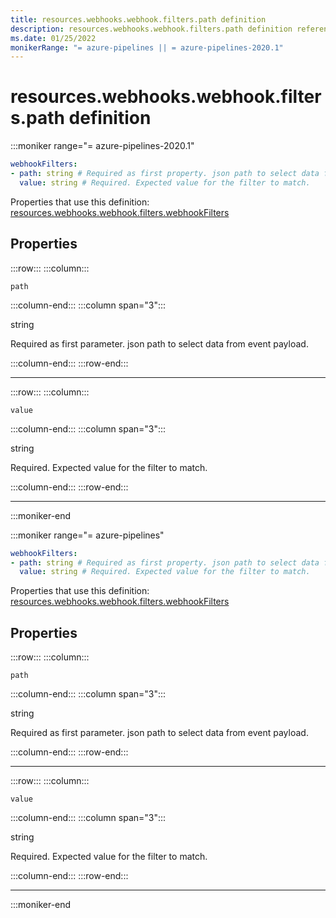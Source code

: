 ```yaml
---
title: resources.webhooks.webhook.filters.path definition
description: resources.webhooks.webhook.filters.path definition reference.
ms.date: 01/25/2022
monikerRange: "= azure-pipelines || = azure-pipelines-2020.1"
---
```


# resources.webhooks.webhook.filters.path definition


:::moniker range="= azure-pipelines-2020.1"

<!-- :::api-definition signature="webhookFilter{path,value}" version="azure-pipelines-2020.1"::: -->

```yaml
webhookFilters:
- path: string # Required as first property. json path to select data from event payload. 
  value: string # Required. Expected value for the filter to match. 
```


Properties that use this definition: [resources.webhooks.webhook.filters.webhookFilters](resources-webhooks-webhook-filters.md)

## Properties


<!-- :::api-property::: -->
:::row:::
  :::column:::
   <!-- :::api-property-name::: -->
   `path`
   <!-- :::api-property-name-end::: -->
  :::column-end:::
  :::column span="3":::
<!-- :::api-property-type::: --> 
string
<!-- :::api-property-type-end::: -->  
<!-- :::api-desc type="property"::: -->Required as first parameter. json path to select data from event payload. 
 <!-- :::api-desc-end::: -->
  :::column-end:::
:::row-end:::
<!-- :::api-property-end::: -->
___



<!-- :::api-property::: -->
:::row:::
  :::column:::
   <!-- :::api-property-name::: -->
   `value`
   <!-- :::api-property-name-end::: -->
  :::column-end:::
  :::column span="3":::
<!-- :::api-property-type::: --> 
string
<!-- :::api-property-type-end::: -->  
<!-- :::api-desc type="property"::: -->Required. Expected value for the filter to match. 
 <!-- :::api-desc-end::: -->
  :::column-end:::
:::row-end:::
<!-- :::api-property-end::: -->
___





<!-- :::api-definition-end::: -->

:::moniker-end

:::moniker range="= azure-pipelines"

<!-- :::api-definition signature="webhookFilter{path,value}" version="azure-pipelines"::: -->

```yaml
webhookFilters:
- path: string # Required as first property. json path to select data from event payload. 
  value: string # Required. Expected value for the filter to match. 
```


Properties that use this definition: [resources.webhooks.webhook.filters.webhookFilters](resources-webhooks-webhook-filters.md)

## Properties


<!-- :::api-property::: -->
:::row:::
  :::column:::
   <!-- :::api-property-name::: -->
   `path`
   <!-- :::api-property-name-end::: -->
  :::column-end:::
  :::column span="3":::
<!-- :::api-property-type::: --> 
string
<!-- :::api-property-type-end::: -->  
<!-- :::api-desc type="property"::: -->Required as first parameter. json path to select data from event payload. 
 <!-- :::api-desc-end::: -->
  :::column-end:::
:::row-end:::
<!-- :::api-property-end::: -->
___



<!-- :::api-property::: -->
:::row:::
  :::column:::
   <!-- :::api-property-name::: -->
   `value`
   <!-- :::api-property-name-end::: -->
  :::column-end:::
  :::column span="3":::
<!-- :::api-property-type::: --> 
string
<!-- :::api-property-type-end::: -->  
<!-- :::api-desc type="property"::: -->Required. Expected value for the filter to match. 
 <!-- :::api-desc-end::: -->
  :::column-end:::
:::row-end:::
<!-- :::api-property-end::: -->
___





<!-- :::api-definition-end::: -->

:::moniker-end


<!-- Remarks -->


<!-- Examples -->

